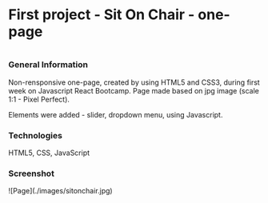 <h1> First project - Sit On Chair - one-page <h1>

<h3> General Information </h3>
<p> Non-rensponsive one-page, created by using HTML5 and CSS3, during first week on Javascript React Bootcamp.
Page made based on jpg image (scale 1:1 - Pixel Perfect). </p>
<p> Elements were added - slider, dropdown menu, using Javascript. </p>

<h3> Technologies </h3>
<p> HTML5, CSS, JavaScript </p>

<h3> Screenshot </h3>
![Page](./images/sitonchair.jpg) 



